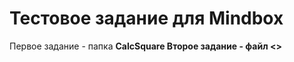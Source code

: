 <h1>Тестовое задание для Mindbox</h1>

Первое задание - папка <b>CalcSquare<b>
Второе задание - файл <>
